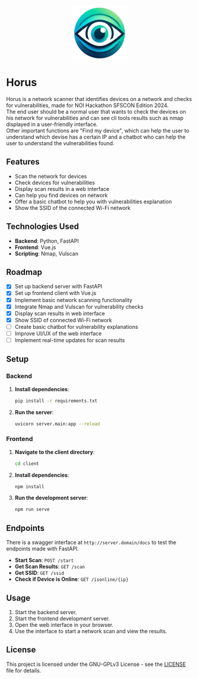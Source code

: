 <p align="center">
  <img src="client/src/assets/eye_icon.png" alt="Logo" width="150" height="150">
</p>

# Horus

Horus is a network scanner that identifies devices on a network and checks for vulnerabilities, made for NOI Hackathon SFSCON Edition 2024.  
The end user should be a normal user that wants to check the devices on his network for vulnerabilities and can see cli tools results such as nmap displayed in a user-friendly interface.   
Other important functions are "Find my device", which can help the user to understand which devise has a certain IP and a chatbot who can help the user to understand the vulnerabilities found.

## Features

- Scan the network for devices
- Check devices for vulnerabilities
- Display scan results in a web interface
- Can help you find devices on network
- Offer a basic chatbot to help you with vulnerabilities explanation
- Show the SSID of the connected Wi-Fi network

## Technologies Used

- **Backend**: Python, FastAPI
- **Frontend**: Vue.js
- **Scripting**: Nmap, Vulscan

## Roadmap

- [x] Set up backend server with FastAPI
- [x] Set up frontend client with Vue.js
- [x] Implement basic network scanning functionality
- [x] Integrate Nmap and Vulscan for vulnerability checks
- [x] Display scan results in web interface
- [x] Show SSID of connected Wi-Fi network
- [ ] Create basic chatbot for vulnerability explanations
- [ ] Improve UI/UX of the web interface
- [ ] Implement real-time updates for scan results

## Setup

### Backend

1. **Install dependencies**:
    ```sh
    pip install -r requirements.txt
    ```

2. **Run the server**:
    ```sh
    uvicorn server.main:app --reload
    ```

### Frontend

1. **Navigate to the client directory**:
    ```sh
    cd client
    ```

2. **Install dependencies**:
    ```sh
    npm install
    ```

3. **Run the development server**:
    ```sh
    npm run serve
    ```

## Endpoints
There is a swagger interface at `http://server.domain/docs` to test the endpoints made with FastAPI.
- **Start Scan**: `POST /start`
- **Get Scan Results**: `GET /scan`
- **Get SSID**: `GET /ssid`
- **Check if Device is Online**: `GET /isonline/{ip}`

## Usage

1. Start the backend server.
2. Start the frontend development server.
3. Open the web interface in your browser.
4. Use the interface to start a network scan and view the results.

## License

This project is licensed under the GNU-GPLv3 License - see the [LICENSE](LICENSE) file for details.